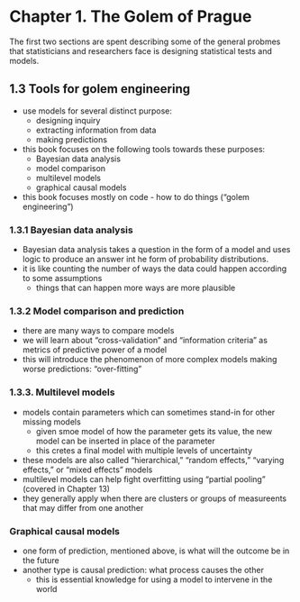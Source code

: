 Chapter 1. The Golem of Prague
================

The first two sections are spent describing some of the general probmes
that statisticians and researchers face is designing statistical tests
and models.

## 1.3 Tools for golem engineering

  - use models for several distinct purpose:
      - designing inquiry
      - extracting information from data
      - making predictions
  - this book focuses on the following tools towards these purposes:
      - Bayesian data analysis
      - model comparison
      - multilevel models
      - graphical causal models
  - this book focuses mostly on code - how to do things (“golem
    engineering”)

### 1.3.1 Bayesian data analysis

  - Bayesian data analysis takes a question in the form of a model and
    uses logic to produce an answer int he form of probability
    distributions.
  - it is like counting the number of ways the data could happen
    according to some assumptions
      - things that can happen more ways are more plausible

### 1.3.2 Model comparison and prediction

  - there are many ways to compare models
  - we will learn about “cross-validation” and “information criteria” as
    metrics of predictive power of a model
  - this will introduce the phenomenon of more complex models making
    worse predictions: “over-fitting”

### 1.3.3. Multilevel models

  - models contain parameters which can sometimes stand-in for other
    missing models
      - given smoe model of how the parameter gets its value, the new
        model can be inserted in place of the parameter
      - this cretes a final model with multiple levels of uncertainty
  - these models are also called “hierarchical,” “random effects,”
    “varying effects,” or “mixed effects” models
  - multilevel models can help fight overfitting using “partial pooling”
    (covered in Chapter 13)
  - they generally apply when there are clusters or groups of
    measureents that may differ from one another

### Graphical causal models

  - one form of prediction, mentioned above, is what will the outcome be
    in the future
  - another type is causal prediction: what process causes the other
      - this is essential knowledge for using a model to intervene in
        the world
